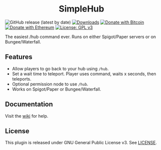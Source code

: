 <h1 align="center">SimpleHub</h1>

![GitHub release (latest by date)](https://img.shields.io/github/v/release/hyperdefined/SimpleHub) [![Downloads](https://img.shields.io/github/downloads/hyperdefined/SimpleHub/total?logo=github)](https://github.com/hyperdefined/SimpleHub/releases) [![Donate with Bitcoin](https://en.cryptobadges.io/badge/micro/1F29aNKQzci3ga5LDcHHawYzFPXvELTFoL)](https://en.cryptobadges.io/donate/1F29aNKQzci3ga5LDcHHawYzFPXvELTFoL) [![Donate with Ethereum](https://en.cryptobadges.io/badge/micro/0x0f58B66993a315dbCc102b4276298B5Ff8895F41)](https://en.cryptobadges.io/donate/0x0f58B66993a315dbCc102b4276298B5Ff8895F41) [![License: GPL v3](https://img.shields.io/badge/License-GPLv3-blue.svg)](https://www.gnu.org/licenses/gpl-3.0)

The easiest /hub command ever. Runs on either Spigot/Paper servers or on Bungee/Waterfall.

## Features
* Allow players to go back to your hub using `/hub`.
* Set a wait time to teleport. Player uses command, waits x seconds, then teleports.
* Optional permission node to use `/hub`.
* Works on Spigot/Paper or Bungee/Waterfall.

## Documentation
Visit the [wiki](https://github.com/hyperdefined/SimpleHub/wiki) for help.

## License
This plugin is released under GNU General Public License v3. See [LICENSE](https://github.com/hyperdefined/SimpleHub/blob/master/LICENSE).
